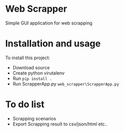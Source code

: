 # Web Scrapper
  Simple GUI application for web scrapping 

# Installation and usage
  To install this project:
   - Download source
   - Create python virutalenv
   - Run ``` pip install . ```
   - Run ScrapperApp.py ``` web_scrapper\ScrapperApp.py ```
   
# To do list
 - Scrapping scenarios
 - Export Scrapping result to csv/json/html etc..
